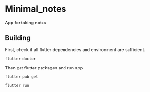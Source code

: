 # Minimal_notes

App for taking notes

## Building

First, check if all flutter dependencies and environment are sufficient.

```shell
flutter doctor
```

Then get flutter packages and run app

```shell
flutter pub get

flutter run
```
